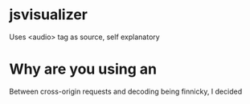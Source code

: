 # jsvisualizer
Uses &lt;audio> tag as source, self explanatory

# Why are you using an <audio> tag instead of CreateMediaSource or something?
Between cross-origin requests and decoding being finnicky, I decided <audio> will do the job, though I do intend on switching over eventually.

